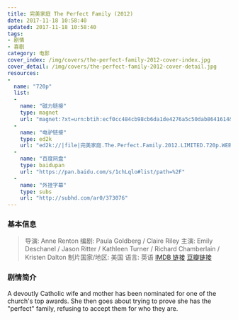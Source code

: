 ```yaml
---
title: 完美家庭 The Perfect Family (2012)
date: 2017-11-18 10:58:40
updated: 2017-11-18 10:58:40
tags:
- 剧情
- 喜剧
category: 电影
cover_index: /img/covers/the-perfect-family-2012-cover-index.jpg
cover_detail: /img/covers/the-perfect-family-2012-cover-detail.jpg
resources:
-
  name: "720p"
  list:
  -
    name: "磁力链接"
    type: magnet
    url: "magnet:?xt=urn:btih:ecf0cc484cb98cb6da1de4276a5c50dab8641614&tr=udp://9.rarbg.to:2710/announce&tr=udp://9.rarbg.me:2710/announce&tr=http://tr.cili001.com:8070/announce&tr=http://tracker.trackerfix.com:80/announce&tr=udp://open.demonii.com:1337&tr=udp://tracker.opentrackr.org:1337/announce&tr=udp://p4p.arenabg.com:1337&tr=wss://tracker.openwebtorrent.com&tr=wss://tracker.btorrent.xyz&tr=wss://tracker.fastcast.nz"
  -
    name: "电驴链接"
    type: ed2k
    url: "ed2k://|file|完美家庭.The.Perfect.Family.2012.LIMITED.720p.WEB.x264-ASSOCiATE_x264.风骨字幕组.mp4|566496712|6043cc6ac451f32a4ac07915e43733a3|h=zp5kaocqnmwukrmso7eyzehmalhskrgn|/"
  -
    name: "百度网盘"
    type: baidupan
    url: "https://pan.baidu.com/s/1chLqlo#list/path=%2F"
  -
    name: "外挂字幕"
    type: subs
    url: "http://subhd.com/ar0/373076"
---
```


### 基本信息

>导演: Anne Renton
编剧: Paula Goldberg / Claire Riley
主演: Emily Deschanel / Jason Ritter / Kathleen Turner / Richard Chamberlain / Kristen Dalton
制片国家/地区: 美国
语言: 英语
[IMDB 链接](http://www.imdb.com/title/tt1650058)
[豆瓣链接](https://movie.douban.com/subject/5270856/)

### 剧情简介

A devoutly Catholic wife and mother has been nominated for one of the church's top awards. She then goes about trying to prove she has the "perfect" family, refusing to accept them for who they are.
